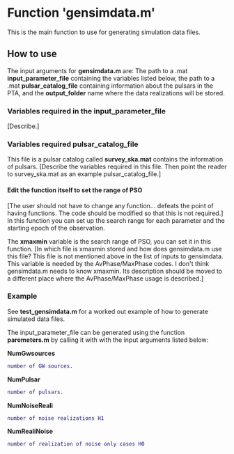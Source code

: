 # Function 'gensimdata.m'
This is the main function to use for generating simulation data files.
## How to use
The input arguments for **gensimdata.m** are: The path to a .mat **input_parameter_file** containing the variables listed below, the path to a .mat **pulsar_catalog_file** containing information about the pulsars in the PTA, and the **output_folder** name where the data realizations will be stored. 

### Variables required in the input_parameter_file
[Describe.]

### Variables required pulsar_catalog_file
This file is a pulsar catalog called **survey_ska.mat** contains the information of pulsars.
[Describe the variables required in this file. Then point the reader to survey_ska.mat as an example pulsar_catalog_file.]

#### Edit the function itself to set the range of PSO 
[The user should not have to change any function... defeats the point of having functions. The code should be modified so that this is not required.]
In this function you can set up the search range for each parameter and the starting epoch of the observation.

The **xmaxmin** variable is the search range of PSO, you can set it in this function.
[In which file is xmaxmin stored and how does gensimdata.m use this file? This file is not mentioned above in the list of inputs to gensimdata. This variable is needed by the AvPhase/MaxPhase codes. I don't think gensimdata.m needs to know xmaxmin. Its description should be moved to a different place where the AvPhase/MaxPhase usage is described.] 


### Example
See **test_gensimdata.m** for a worked out example of how to generate simulated data files.

The input_parameter_file can be generated using the function **paremeters.m** by calling it with with the  input arguments listed below:

**NumGwsources**

```matlab
number of GW sources.
```

**NumPulsar**

```matlab
number of pulsars.
```

**NumNoiseReali**

```matlab
number of noise realizations H1
```

**NumRealiNoise**

```matlab
number of realization of noise only cases H0
```
